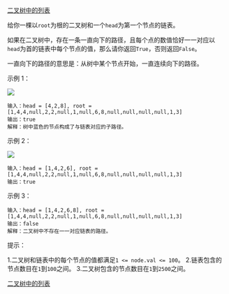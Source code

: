 [二叉树中的列表](https://leetcode-cn.com/problems/linked-list-in-binary-tree/)

给你一棵以`root`为根的二叉树和一个`head`为第一个节点的链表。

如果在二叉树中，存在一条一直向下的路径，且每个点的数值恰好一一对应以`head`为首的链表中每个节点的值，那么请你返回`True`，否则返回`False`。

一直向下的路径的意思是：从树中某个节点开始，一直连续向下的路径。

示例 1：

![](https://assets.leetcode-cn.com/aliyun-lc-upload/uploads/2020/02/29/sample_1_1720.png)

```
输入：head = [4,2,8], root = [1,4,4,null,2,2,null,1,null,6,8,null,null,null,null,1,3]
输出：true
解释：树中蓝色的节点构成了与链表对应的子路径。
```

示例 2：

![](https://assets.leetcode-cn.com/aliyun-lc-upload/uploads/2020/02/29/sample_2_1720.png)

```
输入：head = [1,4,2,6], root = [1,4,4,null,2,2,null,1,null,6,8,null,null,null,null,1,3]
输出：true
```

示例 3：

```
输入：head = [1,4,2,6,8], root = [1,4,4,null,2,2,null,1,null,6,8,null,null,null,null,1,3]
输出：false
解释：二叉树中不存在一一对应链表的路径。 
```

提示：

1.二叉树和链表中的每个节点的值都满足`1 <= node.val <= 100`。
2.链表包含的节点数目在`1`到`100`之间。
3.二叉树包含的节点数目在`1`到`2500`之间。

[二叉树中的列表](https://leetcode-cn.com/problems/linked-list-in-binary-tree/solution/er-cha-shu-zhong-de-lie-biao-by-617076674/)
